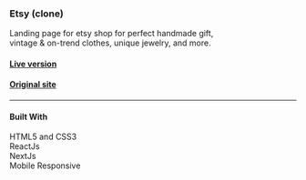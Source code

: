 ### Etsy (clone)
Landing page for etsy shop for perfect handmade gift,<br>vintage & on-trend clothes, unique jewelry, and more.


#### [Live version](https://etsy-seven.vercel.app)
#### [Original site](https://etsy.com)
______________________________________________________
#### Built With<br>
HTML5 and CSS3<br>
ReactJs<br>
NextJs<br>
Mobile Responsive<br>
